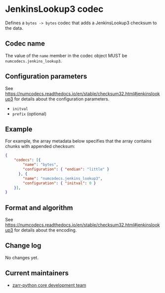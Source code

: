 # JenkinsLookup3 codec

Defines a `bytes -> bytes` codec that adds a JenkinsLookup3 checksum to the data.

## Codec name

The value of the `name` member in the codec object MUST be `numcodecs.jenkins_lookup3`.

## Configuration parameters

See https://numcodecs.readthedocs.io/en/stable/checksum32.html#jenkinslookup3 for details about the configuration parameters.

- `initval`
- `prefix` (optional)

## Example

For example, the array metadata below specifies that the array contains chunks with appended checksum:

```json
{
    "codecs": [{ 
        "name": "bytes", 
        "configuration": { "endian": "little" } 
      }, {
        "name": "numcodecs.jenkins_lookup3",
        "configuration": { "initval": 0 }
    }],
}
```


## Format and algorithm

See https://numcodecs.readthedocs.io/en/stable/checksum32.html#jenkinslookup3 for details about the encoding.

## Change log

No changes yet.

## Current maintainers

* [zarr-python core development team](https://github.com/orgs/zarr-developers/teams/python-core-devs)
